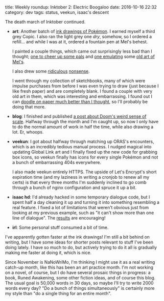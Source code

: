 title: Weekly roundup: Inktober 2: Electric Boogaloo
date: 2016-10-16 22:32
category: dev
tags: status, veekun, isaac's descent

The death march of Inktober continued.

- **art**: Another batch of [ink drawings of Pokémon](https://lexyeevee.tumblr.com/tagged/daily-pok%C3%A9mon).  I earned myself a third grey Copic.  I also ran the light grey one _dry_, somehow, so I ordered a refill...  and while I was at it, ordered a fountain pen at Mel's behest.

    I painted a couple things, which came out surprisingly less bad than I thought; [one to cheer up some pals](https://lexyeevee.tumblr.com/post/151627609627/some-egg-friends-who-may-need-a-little-cheering-up) and [one emulating](https://lexyeevee.tumblr.com/post/151720344217/i-tried-to-reproduce-some-fine-glip-artwork-from) some [old art of Mel's](https://twitter.com/eevee/status/786065394683547652).

  I also drew some [ridiculous](https://twitter.com/eevee/status/785303292834263041) [nonsense](https://twitter.com/eevee/status/785906757335855104).

  I went through my collection of sketchbooks, many of which were impulse purchases from before I was even trying to draw (just because I like fresh paper) and are completely blank.  I found a couple with very old art in them, which was interesting and embarrassing.  I found out I can [doodle on paper much better than I thought](https://twitter.com/eevee/status/787851843313410048), so I'll probably be doing that more.

- **blog**: I finished and published [a post about Doom's weird sense of scale]({filename}/2016-10-10-doom-scale.markdown).  Halfway through the month and I'm caught up, so now I only have to do the normal amount of work in half the time, while also drawing a lot.  Er, whoops.

- **veekun**: I got about halfway through matching up ORAS's encounters, which is an incredibly tedious manual process.  I nudged magical into updating Global Link art and I finally fixed up the new code for grabbing box icons, so veekun finally has icons for every single Pokémon and not a bunch of embarrassing 404s everywhere.

    I also made veekun entirely HTTPS.  The upside of Let's Encrypt's short expiration time (and my laziness in writing a cronjob to renew all my certs) is that every three months I'm suddenly inclined to go comb through a bunch of nginx configuration and spruce it up a bit.

- **isaac hd**: I'd already hacked in some temporary dialogue code, but I spent half a day cleaning it up and turning it into something resembling a real feature.  I fixed a lot of limitations that weren't obvious just from looking at my previous example, such as "it can't show more than one line of dialogue".  The [results](https://twitter.com/eevee/status/786830239452180480) are encouraging!

- **irl**: Some personal stuff consumed a bit of time.

I've apparently gotten faster at the ink drawings!  I'm still a bit behind on writing, but I have some ideas for shorter posts relevant to stuff I've been doing lately.  I have so much to do, but actively trying to do it all is gradually making me faster at doing it, which is nice.

Since November is NaNoWriMo, I'm thinking I might use it as a real writing catch-up month, like this has been an art practice month.  I'm not working on a novel, of course, but I do have several prosaic things in progress: a book, Runed Awakening, some other fiction ideas, and of course this blog.  The usual goal is 50,000 words in 30 days, so maybe I'll try to write 2000 words every day?  "Do a bunch of things simultaneously" is certainly more my style than "do a single thing for an entire month".
